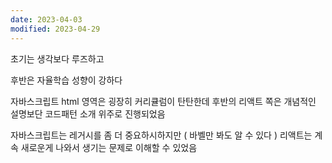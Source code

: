 ```yaml
---
date: 2023-04-03
modified: 2023-04-29
---
```


초기는 생각보다 루즈하고

후반은 자율학습 성향이 강하다

자바스크립트 html 영역은 굉장히 커리큘럼이 탄탄한데
후반의 리액트 쪽은 개념적인 설명보단 코드패턴 소개 위주로 진행되었음

자바스크립트는 레거시를 좀 더 중요하시하지만 ( 바벨만 봐도 알 수 있다 )
리액트는 계속 새로운게 나와서 생기는 문제로 이해할 수 있었음
